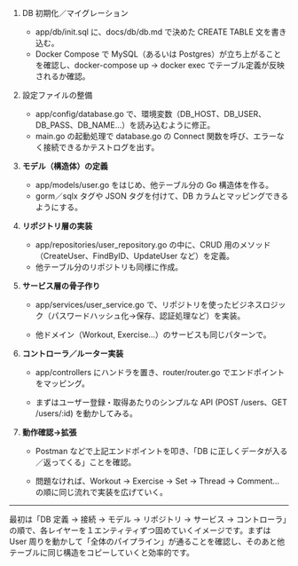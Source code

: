 1. DB 初期化／マイグレーション
    - app/db/init.sql に、docs/db/db.md で決めた CREATE TABLE 文を書き込む。
    - Docker Compose で MySQL（あるいは Postgres）が立ち上がることを確認し、docker-compose up → docker exec でテーブル定義が反映されるか確認。
2. 設定ファイルの整備
    - app/config/database.go で、環境変数（DB_HOST、DB_USER、DB_PASS、DB_NAME…）を読み込むように修正。
    - main.go の起動処理で database.go の Connect 関数を呼び、エラーなく接続できるかテストログを出す。
3. **モデル（構造体）の定義**
    - app/models/user.go をはじめ、他テーブル分の Go 構造体を作る。
    - gorm／sqlx タグや JSON タグを付けて、DB カラムとマッピングできるようにする。    
4. **リポジトリ層の実装**
    - app/repositories/user_repository.go の中に、CRUD 用のメソッド（CreateUser、FindByID、UpdateUser など）を定義。
    - 他テーブル分のリポジトリも同様に作成。
        
    
5. **サービス層の骨子作り**
    
    - app/services/user_service.go で、リポジトリを使ったビジネスロジック（パスワードハッシュ化→保存、認証処理など）を実装。
        
    - 他ドメイン（Workout, Exercise…）のサービスも同じパターンで。
        
    
6. **コントローラ／ルーター実装**
    
    - app/controllers にハンドラを置き、router/router.go でエンドポイントをマッピング。
        
    - まずはユーザー登録・取得あたりのシンプルな API (POST /users、GET /users/:id) を動かしてみる。
        
    
7. **動作確認→拡張**
    
    - Postman などで上記エンドポイントを叩き、「DB に正しくデータが入る／返ってくる」ことを確認。
        
    - 問題なければ、Workout → Exercise → Set → Thread → Comment… の順に同じ流れで実装を広げていく。
        
    

---

最初は「DB 定義 → 接続 → モデル → リポジトリ → サービス → コントローラ」の順で、各レイヤーを１エンティティずつ固めていくイメージです。まずは User 周りを動かして「全体のパイプライン」が通ることを確認し、そのあと他テーブルに同じ構造をコピーしていくと効率的です。